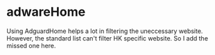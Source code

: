 # adwareHome
Using AdguardHome helps a lot in filtering the uneccessary website. However, the standard list can't filter HK specific website. So I add the missed one here.

